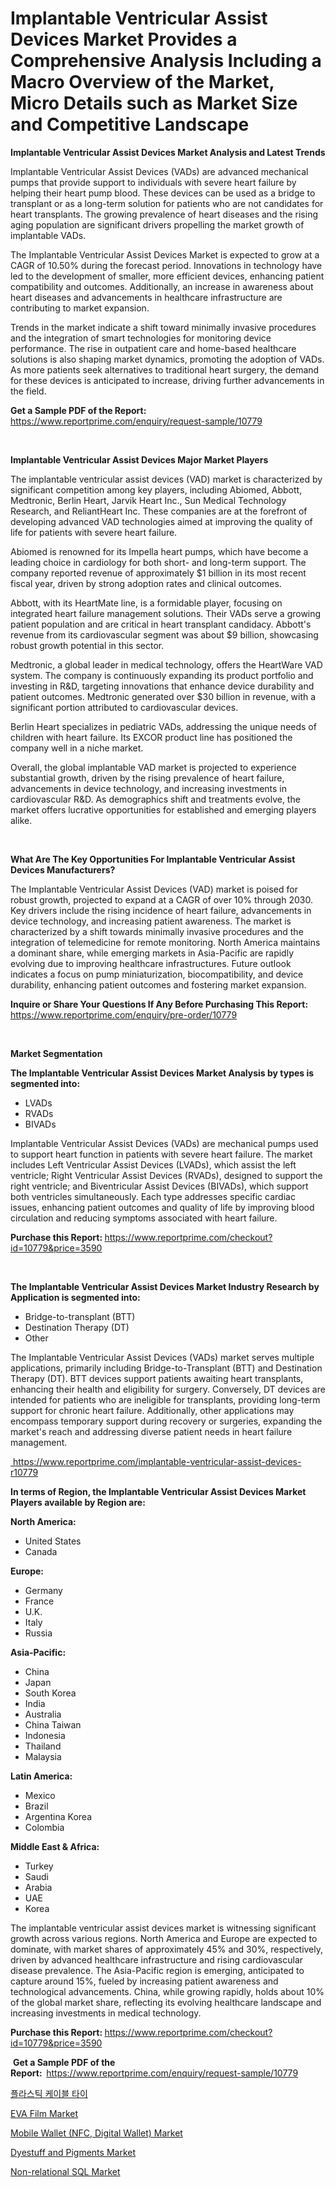 <p><h1>Implantable Ventricular Assist Devices Market Provides a Comprehensive Analysis Including a Macro Overview of the Market, Micro Details such as Market Size and Competitive Landscape</h1></p><p><strong>Implantable Ventricular Assist Devices Market Analysis and Latest Trends</strong></p>
<p><p>Implantable Ventricular Assist Devices (VADs) are advanced mechanical pumps that provide support to individuals with severe heart failure by helping their heart pump blood. These devices can be used as a bridge to transplant or as a long-term solution for patients who are not candidates for heart transplants. The growing prevalence of heart diseases and the rising aging population are significant drivers propelling the market growth of implantable VADs.</p><p>The Implantable Ventricular Assist Devices Market is expected to grow at a CAGR of 10.50% during the forecast period. Innovations in technology have led to the development of smaller, more efficient devices, enhancing patient compatibility and outcomes. Additionally, an increase in awareness about heart diseases and advancements in healthcare infrastructure are contributing to market expansion. </p><p>Trends in the market indicate a shift toward minimally invasive procedures and the integration of smart technologies for monitoring device performance. The rise in outpatient care and home-based healthcare solutions is also shaping market dynamics, promoting the adoption of VADs. As more patients seek alternatives to traditional heart surgery, the demand for these devices is anticipated to increase, driving further advancements in the field.</p></p>
<p><strong>Get a Sample PDF of the Report:&nbsp;</strong> <a href="https://www.reportprime.com/enquiry/request-sample/10779?utm_campaign=1840&utm_medium=2&utm_source=Github&utm_content=ia&utm_term=29112024&utm_id=implantable-ventricular-assist-devices">https://www.reportprime.com/enquiry/request-sample/10779</a></p>
<p>&nbsp;</p>
<p><strong>Implantable Ventricular Assist Devices Major Market Players</strong></p>
<p><p>The implantable ventricular assist devices (VAD) market is characterized by significant competition among key players, including Abiomed, Abbott, Medtronic, Berlin Heart, Jarvik Heart Inc., Sun Medical Technology Research, and ReliantHeart Inc. These companies are at the forefront of developing advanced VAD technologies aimed at improving the quality of life for patients with severe heart failure.</p><p>Abiomed is renowned for its Impella heart pumps, which have become a leading choice in cardiology for both short- and long-term support. The company reported revenue of approximately $1 billion in its most recent fiscal year, driven by strong adoption rates and clinical outcomes.</p><p>Abbott, with its HeartMate line, is a formidable player, focusing on integrated heart failure management solutions. Their VADs serve a growing patient population and are critical in heart transplant candidacy. Abbott's revenue from its cardiovascular segment was about $9 billion, showcasing robust growth potential in this sector.</p><p>Medtronic, a global leader in medical technology, offers the HeartWare VAD system. The company is continuously expanding its product portfolio and investing in R&D, targeting innovations that enhance device durability and patient outcomes. Medtronic generated over $30 billion in revenue, with a significant portion attributed to cardiovascular devices.</p><p>Berlin Heart specializes in pediatric VADs, addressing the unique needs of children with heart failure. Its EXCOR product line has positioned the company well in a niche market.</p><p>Overall, the global implantable VAD market is projected to experience substantial growth, driven by the rising prevalence of heart failure, advancements in device technology, and increasing investments in cardiovascular R&D. As demographics shift and treatments evolve, the market offers lucrative opportunities for established and emerging players alike.</p></p>
<p>&nbsp;</p>
<p><strong>What Are The Key Opportunities For Implantable Ventricular Assist Devices Manufacturers?</strong></p>
<p><p>The Implantable Ventricular Assist Devices (VAD) market is poised for robust growth, projected to expand at a CAGR of over 10% through 2030. Key drivers include the rising incidence of heart failure, advancements in device technology, and increasing patient awareness. The market is characterized by a shift towards minimally invasive procedures and the integration of telemedicine for remote monitoring. North America maintains a dominant share, while emerging markets in Asia-Pacific are rapidly evolving due to improving healthcare infrastructures. Future outlook indicates a focus on pump miniaturization, biocompatibility, and device durability, enhancing patient outcomes and fostering market expansion.</p></p>
<p><strong>Inquire or Share Your Questions If Any Before Purchasing This Report:</strong> <a href="https://www.reportprime.com/enquiry/pre-order/10779?utm_campaign=1840&utm_medium=2&utm_source=Github&utm_content=ia&utm_term=29112024&utm_id=implantable-ventricular-assist-devices">https://www.reportprime.com/enquiry/pre-order/10779</a></p>
<p>&nbsp;</p>
<p><strong>Market Segmentation</strong></p>
<p><strong>The Implantable Ventricular Assist Devices Market Analysis by types is segmented into:</strong></p>
<p><ul><li>LVADs</li><li>RVADs</li><li>BIVADs</li></ul></p>
<p><p>Implantable Ventricular Assist Devices (VADs) are mechanical pumps used to support heart function in patients with severe heart failure. The market includes Left Ventricular Assist Devices (LVADs), which assist the left ventricle; Right Ventricular Assist Devices (RVADs), designed to support the right ventricle; and Biventricular Assist Devices (BIVADs), which support both ventricles simultaneously. Each type addresses specific cardiac issues, enhancing patient outcomes and quality of life by improving blood circulation and reducing symptoms associated with heart failure.</p></p>
<p><strong>Purchase this Report:&nbsp;</strong><a href="https://www.reportprime.com/checkout?id=10779&price=3590&utm_campaign=1840&utm_medium=2&utm_source=Github&utm_content=ia&utm_term=29112024&utm_id=implantable-ventricular-assist-devices">https://www.reportprime.com/checkout?id=10779&price=3590</a></p>
<p>&nbsp;</p>
<p><strong>The Implantable Ventricular Assist Devices Market Industry Research by Application is segmented into:</strong></p>
<p><ul><li>Bridge-to-transplant (BTT)</li><li>Destination Therapy (DT)</li><li>Other</li></ul></p>
<p><p>The Implantable Ventricular Assist Devices (VADs) market serves multiple applications, primarily including Bridge-to-Transplant (BTT) and Destination Therapy (DT). BTT devices support patients awaiting heart transplants, enhancing their health and eligibility for surgery. Conversely, DT devices are intended for patients who are ineligible for transplants, providing long-term support for chronic heart failure. Additionally, other applications may encompass temporary support during recovery or surgeries, expanding the market's reach and addressing diverse patient needs in heart failure management.</p></p>
<p><a href="https://www.reportprime.com/implantable-ventricular-assist-devices-r10779?utm_campaign=1840&utm_medium=2&utm_source=Github&utm_content=ia&utm_term=29112024&utm_id=implantable-ventricular-assist-devices">&nbsp;https://www.reportprime.com/implantable-ventricular-assist-devices-r10779</a></p>
<p><strong>In terms of Region, the Implantable Ventricular Assist Devices Market Players available by Region are:</strong></p>
<p>
    <p> <strong> North America: </strong>
        <ul>
            <li>United States</li>
            <li>Canada</li>
        </ul>
        </p> 
    <p> <strong> Europe: </strong>
        <ul>
            <li>Germany</li>
            <li>France</li>
            <li>U.K.</li>
            <li>Italy</li>
            <li>Russia</li>
        </ul>
        </p> 
    <p> <strong> Asia-Pacific: </strong>
        <ul>
            <li>China</li>
            <li>Japan</li>
            <li>South Korea</li>
            <li>India</li>
            <li>Australia</li>
            <li>China Taiwan</li>
            <li>Indonesia</li>
            <li>Thailand</li>
            <li>Malaysia</li>
        </ul>
        </p> 
    <p> <strong> Latin America: </strong>
        <ul>
            <li>Mexico</li>
            <li>Brazil</li>
            <li>Argentina Korea</li>
            <li>Colombia</li>
        </ul>
        </p> 
    <p> <strong> Middle East & Africa: </strong>
        <ul>
            <li>Turkey</li>
            <li>Saudi</li>
            <li>Arabia</li>
            <li>UAE</li>
            <li>Korea</li>
        </ul>
    </p>
    </p>
<p><p>The implantable ventricular assist devices market is witnessing significant growth across various regions. North America and Europe are expected to dominate, with market shares of approximately 45% and 30%, respectively, driven by advanced healthcare infrastructure and rising cardiovascular disease prevalence. The Asia-Pacific region is emerging, anticipated to capture around 15%, fueled by increasing patient awareness and technological advancements. China, while growing rapidly, holds about 10% of the global market share, reflecting its evolving healthcare landscape and increasing investments in medical technology.</p></p>
<p><strong>Purchase this Report: </strong><a href="https://www.reportprime.com/checkout?id=10779&price=3590&utm_campaign=1840&utm_medium=2&utm_source=Github&utm_content=ia&utm_term=29112024&utm_id=implantable-ventricular-assist-devices">https://www.reportprime.com/checkout?id=10779&price=3590</a></p>
<p>&nbsp;<strong>Get a Sample PDF of the Report:&nbsp;&nbsp;</strong><a href="https://www.reportprime.com/enquiry/request-sample/10779?utm_campaign=1840&utm_medium=2&utm_source=Github&utm_content=ia&utm_term=29112024&utm_id=implantable-ventricular-assist-devices">https://www.reportprime.com/enquiry/request-sample/10779</a></p>
<p><strong></strong></p>
<p><p><a href="https://github.com/laholand/Market-Research-Report-List-6/blob/main/901087626499.md?utm_campaign=1840&utm_medium=2&utm_source=Github&utm_content=ia&utm_term=29112024&utm_id=implantable-ventricular-assist-devices">플라스틱 케이블 타이</a></p><p><a href="https://www.linkedin.com/pulse/eva-film-landscape-product-spectrum-market-trajectories-km73c?utm_campaign=1840&utm_medium=2&utm_source=Github&utm_content=ia&utm_term=29112024&utm_id=implantable-ventricular-assist-devices">EVA Film Market</a></p><p><a href="https://issuu.com/reportprime-2/docs/mobile-wallet-nfc-digital-wallet-ma_7e0f120ee5df32?utm_campaign=1840&utm_medium=2&utm_source=Github&utm_content=ia&utm_term=29112024&utm_id=implantable-ventricular-assist-devices">Mobile Wallet (NFC, Digital Wallet) Market</a></p><p><a href="https://www.linkedin.com/pulse/evaluating-dyestuff-pigments-market-trends-growth-opportunities-bwpkc?utm_campaign=1840&utm_medium=2&utm_source=Github&utm_content=ia&utm_term=29112024&utm_id=implantable-ventricular-assist-devices">Dyestuff and Pigments Market</a></p><p><a href="https://issuu.com/reportprime-2/docs/non-relational-sql-market-size-2030_6ecaae4896d878?utm_campaign=1840&utm_medium=2&utm_source=Github&utm_content=ia&utm_term=29112024&utm_id=implantable-ventricular-assist-devices">Non-relational SQL Market</a></p></p>